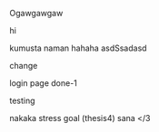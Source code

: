 Ogawgawgaw

hi

kumusta naman hahaha
asdSsadasd

change

login page done-1


testing



nakaka stress goal (thesis4) sana </3
